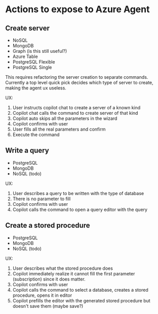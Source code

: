 # Actions to expose to Azure Agent

## Create server

- NoSQL
- MongoDB
- Graph (is this still useful?)
- Azure Table
- PostgreSQL Flexible
- PostgreSQL Single

This requires refactoring the server creation to separate commands. Currently a top level quick pick decides which type of server to create, making the agent ux useless.

UX:

1. User instructs copilot chat to create a server of a known kind
2. Copilot chat calls the command to create server of that kind
3. Copilot auto skips all the parameters in the wizard
4. Copilot confirms with user
5. User fills all the real parameters and confirm
6. Execute the command

## Write a query

- PostgreSQL
- MongoDB
- NoSQL (todo)

UX:

1. User describes a query to be written with the type of database
2. There is no parameter to fill
3. Copilot confirms with user
4. Copilot calls the command to open a query editor with the query

## Create a stored procedure

- PostgreSQL
- MongoDB
- NoSQL (todo)

UX:

1. User describes what the stored procedure does
2. Copilot immediately realize it cannot fill the first parameter (subscription) since it does matter.
3. Copilot confirms with user
4. Copilot calls the command to select a database, creates a stored procedure, opens it in editor
5. Copilot prefills the editor with the generated stored procedure but doesn't save them (maybe save?)
